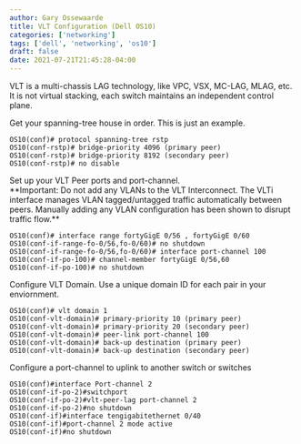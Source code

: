 ```yaml
---
author: Gary Ossewaarde
title: VLT Configuration (Dell OS10)
categories: ['networking']
tags: ['dell', 'networking', 'os10']
draft: false
date: 2021-07-21T21:45:28-04:00
---
```


VLT is a multi-chassis LAG technology, like VPC, VSX, MC-LAG, MLAG, etc. It is not virtual stacking, each switch maintains an independent control plane.

<!--more-->

Get your spanning-tree house in order. This is just an example.

```
OS10(conf)# protocol spanning-tree rstp 
OS10(conf-rstp)# bridge-priority 4096 (primary peer) 
OS10(conf-rstp)# bridge-priority 8192 (secondary peer) 
OS10(conf-rstp)# no disable
```

Set up your VLT Peer ports and port-channel.  
\*\*Important: Do not add any VLANs to the VLT Interconnect. The VLTi interface manages VLAN tagged/untagged traffic automatically between peers. Manually adding any VLAN configuration has been shown to disrupt traffic flow.\*\*

```
OS10(conf)# interface range fortyGigE 0/56 , fortyGigE 0/60
OS10(conf-if-range-fo-0/56,fo-0/60)# no shutdown
OS10(conf-if-range-fo-0/56,fo-0/60)# interface port-channel 100
OS10(conf-if-po-100)# channel-member fortyGigE 0/56,60
OS10(conf-if-po-100)# no shutdown
```

Configure VLT Domain. Use a unique domain ID for each pair in your enviornment.

```
OS10(conf)# vlt domain 1
OS10(conf-vlt-domain)# primary-priority 10 (primary peer)
OS10(conf-vlt-domain)# primary-priority 20 (secondary peer)
OS10(conf-vlt-domain)# peer-link port-channel 100
OS10(conf-vlt-domain)# back-up destination (primary peer)
OS10(conf-vlt-domain)# back-up destination (secondary peer)
```

Configure a port-channel to uplink to another switch or switches

```
OS10(conf)#interface Port-channel 2 
OS10(conf-if-po-2)#switchport 
OS10(conf-if-po-2)#vlt-peer-lag port-channel 2 
OS10(conf-if-po-2)#no shutdown 
OS10(conf-if)#interface tengigabitethernet 0/40 
OS10(conf-if)#port-channel 2 mode active 
OS10(conf-if)#no shutdown
```
